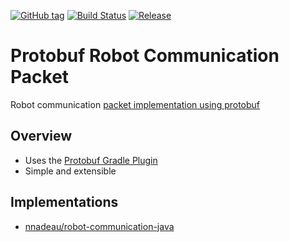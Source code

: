 [![GitHub tag](https://img.shields.io/github/tag/nnadeau/robot-communication-packet-proto.svg?maxAge=2592000?style=flat-square)](https://github.com/nnadeau/robot-communication-packet-proto/releases)
[![Build Status](https://travis-ci.org/nnadeau/robot-communication-packet-proto.svg?branch=master)](https://travis-ci.org/nnadeau/robot-communication-packet-proto)
[![Release](https://jitpack.io/v/nnadeau/robot-communication-packet-proto.svg)](https://jitpack.io/#nnadeau/robot-communication-packet-proto)

# Protobuf Robot Communication Packet
Robot communication [packet implementation using protobuf](./src/main/proto/robot_comm_packet.proto)

## Overview
- Uses the [Protobuf Gradle Plugin](https://github.com/google/protobuf-gradle-plugin)
- Simple and extensible

## Implementations
- [nnadeau/robot-communication-java](https://github.com/nnadeau/robot-communication-java)

